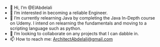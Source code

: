 - 👋 Hi, I’m @ElAbdelali
- 👀 I’m interested in becoming a reliable Engineer.
- 🌱 I’m currently relearning Java by completing the Java In-Depth course on Udemy. I intend on relearning the fundamentals and moving to a scripting language such as 
python.
- 💞️ I’m looking to collaborate on any projects that I can dabble in.
- 📫 How to reach me: ArchitectAbdelali@gmail.com

<!---
ElAbdelali/ElAbdelali is a ✨ special ✨ repository because its `README.md` (this file) appears on your GitHub profile.
You can click the Preview link to take a look at your changes.
--->
